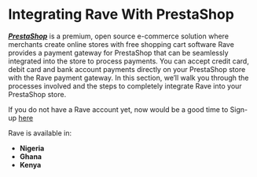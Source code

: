 # Integrating Rave With PrestaShop

[***PrestaShop***](https://www.prestashop.com/en) [](https://www.prestashop.com/en)is a premium, open source e-commerce solution where merchants create online stores with free shopping cart software
Rave provides a payment gateway for PrestaShop that can be seamlessly integrated into the store to process payments. You can accept credit card, debit card and bank account payments directly on your PrestaShop store with the Rave payment gateway. In this section, we’ll walk you through the processes involved and the steps to completely integrate Rave into your PrestaShop store.

If you do not have a  Rave account yet, now would be a good time to Sign-up [here](https://flutterwave.com/)

Rave is available in:

- **Nigeria**
- **Ghana**
- **Kenya**